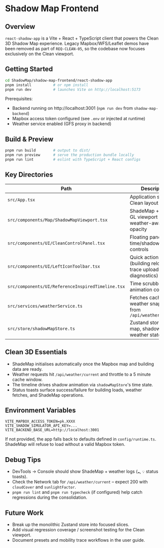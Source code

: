 # Shadow Map Frontend

## Overview

`react-shadow-app` is a Vite + React + TypeScript client that powers the Clean 3D Shadow Map experience. Legacy Mapbox/WFS/Leaflet demos have been removed as part of `REQ-CLEAN-05`, so the codebase now focuses exclusively on the Clean viewport.

## Getting Started

```bash
cd ShadowMap/shadow-map-frontend/react-shadow-app
pnpm install          # or npm install
pnpm run dev          # launches Vite on http://localhost:5173
```

Prerequisites:
- Backend running on http://localhost:3001 (`npm run dev` from `shadow-map-backend`)
- Mapbox access token configured (see `.env` or injected at runtime)
- Weather service enabled (GFS proxy in backend)

## Build & Preview

```bash
pnpm run build        # output to dist/
pnpm run preview      # serve the production bundle locally
pnpm run lint         # eslint with TypeScript + React configs
```

## Key Directories

| Path | Description |
| --- | --- |
| `src/App.tsx` | Application shell + Clean layout framing |
| `src/components/Map/ShadowMapViewport.tsx` | ShadeMap + Mapbox GL viewport with weather-aware opacity |
| `src/components/UI/CleanControlPanel.tsx` | Floating panel for time/shadow/style controls |
| `src/components/UI/LeftIconToolbar.tsx` | Quick actions (building reload, trace upload, diagnostics) |
| `src/components/UI/ReferenceInspiredTimeline.tsx` | Time scrubber + animation controls |
| `src/services/weatherService.ts` | Fetches cached weather snapshots from `/api/weather/current` |
| `src/store/shadowMapStore.ts` | Zustand store for map, shadow, and weather state |

## Clean 3D Essentials

- ShadeMap initialises automatically once the Mapbox map and building data are ready.
- Weather requests hit `/api/weather/current` and throttle to a 5 minute cache window.
- The timeline drives shadow animation via `shadowMapStore`'s time state.
- Status toasts surface success/failure for building loads, weather fetches, and ShadeMap operations.

## Environment Variables

```
VITE_MAPBOX_ACCESS_TOKEN=pk.XXXX
VITE_SHADOW_SIMULATOR_API_KEY=...
VITE_BACKEND_BASE_URL=http://localhost:3001
```

If not provided, the app falls back to defaults defined in `config/runtime.ts`. ShadeMap will refuse to load without a valid Mapbox token.

## Debug Tips

- DevTools → Console should show ShadeMap + weather logs (`☁️`, `💡` status toasts).
- Check the Network tab for `/api/weather/current` – expect 200 with `cloudCover` and `sunlightFactor`.
- `pnpm run lint` and `pnpm run typecheck` (if configured) help catch regressions during the consolidation.

## Future Work

- Break up the monolithic Zustand store into focused slices.
- Add visual regression coverage / screenshot testing for the Clean viewport.
- Document presets and mobility trace workflows in the user guide.

